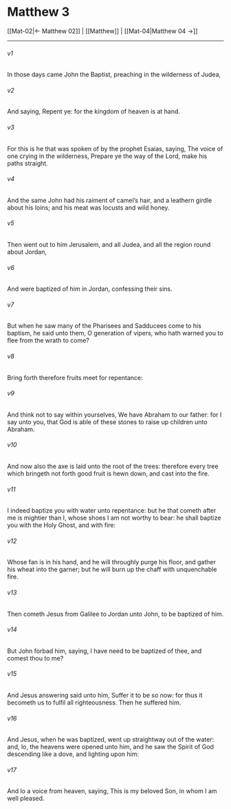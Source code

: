 # Matthew 3

[[Mat-02|← Matthew 02]] | [[Matthew]] | [[Mat-04|Matthew 04 →]]
***

###### v1
In those days came John the Baptist, preaching in the wilderness of Judea,
###### v2
And saying, Repent ye: for the kingdom of heaven is at hand.
###### v3
For this is he that was spoken of by the prophet Esaias, saying, The voice of one crying in the wilderness, Prepare ye the way of the Lord, make his paths straight.
###### v4
And the same John had his raiment of camel’s hair, and a leathern girdle about his loins; and his meat was locusts and wild honey.
###### v5
Then went out to him Jerusalem, and all Judea, and all the region round about Jordan,
###### v6
And were baptized of him in Jordan, confessing their sins.
###### v7
But when he saw many of the Pharisees and Sadducees come to his baptism, he said unto them, O generation of vipers, who hath warned you to flee from the wrath to come?
###### v8
Bring forth therefore fruits meet for repentance:
###### v9
And think not to say within yourselves, We have Abraham to our father: for I say unto you, that God is able of these stones to raise up children unto Abraham.
###### v10
And now also the axe is laid unto the root of the trees: therefore every tree which bringeth not forth good fruit is hewn down, and cast into the fire.
###### v11
I indeed baptize you with water unto repentance: but he that cometh after me is mightier than I, whose shoes I am not worthy to bear: he shall baptize you with the Holy Ghost, and with fire:
###### v12
Whose fan is in his hand, and he will throughly purge his floor, and gather his wheat into the garner; but he will burn up the chaff with unquenchable fire.
###### v13
Then cometh Jesus from Galilee to Jordan unto John, to be baptized of him.
###### v14
But John forbad him, saying, I have need to be baptized of thee, and comest thou to me?
###### v15
And Jesus answering said unto him, Suffer it to be so now: for thus it becometh us to fulfil all righteousness. Then he suffered him.
###### v16
And Jesus, when he was baptized, went up straightway out of the water: and, lo, the heavens were opened unto him, and he saw the Spirit of God descending like a dove, and lighting upon him:
###### v17
And lo a voice from heaven, saying, This is my beloved Son, in whom I am well pleased. 
